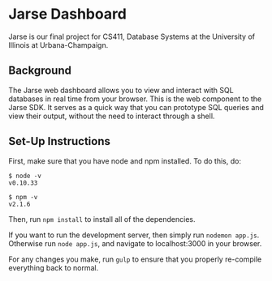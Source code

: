 # Jarse Dashboard 

Jarse is our final project for CS411, Database Systems at the University of Illinois at Urbana-Champaign. 

## Background 

The Jarse web dashboard allows you to view and interact with SQL databases in real time from your browser. This is the web component to the Jarse SDK.
It serves as a quick way that you can prototype SQL queries and view their output, without the need to interact through a shell. 

## Set-Up Instructions 

First, make sure that you have node and npm installed. To do this, do: 

	$ node -v 
	v0.10.33

	$ npm -v
	v2.1.6

Then, run ```npm install``` to install all of the dependencies. 

If you want to run the development server, then simply run ```nodemon app.js```. Otherwise run ```node app.js```, and navigate to localhost:3000 in your browser. 

For any changes you make, run ```gulp``` to ensure that you properly re-compile everything back to normal.
